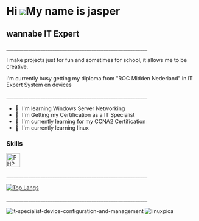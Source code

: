 Hi ![](https://user-images.githubusercontent.com/18350557/176309783-0785949b-9127-417c-8b55-ab5a4333674e.gif)My name is jasper
=========================================================================================================================================

wannabe IT Expert
-----------------------------------

\_\_\_\_\_\_\_\_\_\_\_\_\_\_\_\_\_\_\_\_\_\_\_\_\_\_\_\_\_\_\_\_\_\_\_\_\_\_\_\_\_\_\_\_\_\_\_\_\_\_\_\_\_\_\_\_\_\_ 

I make projects just for fun and sometimes for school, it allows me to be creative. 

i'm currently busy getting my diploma from "ROC Midden Nederland" in IT Expert System en devices

\_\_\_\_\_\_\_\_\_\_\_\_\_\_\_\_\_\_\_\_\_\_\_\_\_\_\_\_\_\_\_\_\_\_\_\_\_\_\_\_\_\_\_\_\_\_\_\_\_\_\_\_\_\_\_\_\_\_ 

* 🧠  I'm learning Windows Server Networking
* 🧠  I'm Getting my Certification as a IT Specialist
* 🧠  I'm currently learning for my CCNA2 Certification
* 🧠  I'm currently learning linux

### Skills


<p align="left">
<a href="https://www.php.net/" target="_blank" rel="noreferrer"><img src="https://raw.githubusercontent.com/danielcranney/readme-generator/main/public/icons/skills/php-colored.svg" width="36" height="36" alt="PHP" /></a>


\_\_\_\_\_\_\_\_\_\_\_\_\_\_\_\_\_\_\_\_\_\_\_\_\_\_\_\_\_\_\_\_\_\_\_\_\_\_\_\_\_\_\_\_\_\_\_\_\_\_\_\_\_\_\_\_\_\_

[![Top Langs](https://github-readme-stats.vercel.app/api/top-langs/?username=megasuperfish)](https://github.com/anuraghazra/github-readme-stats)

\_\_\_\_\_\_\_\_\_\_\_\_\_\_\_\_\_\_\_\_\_\_\_\_\_\_\_\_\_\_\_\_\_\_\_\_\_\_\_\_\_\_\_\_\_\_\_\_\_\_\_\_\_\_\_\_\_\_

![it-specialist-device-configuration-and-management](https://github.com/megasuperfish/megasuperfish/assets/119459964/17b934f1-d3e4-45a8-b533-455f074134a9) ![linuxpica](https://github.com/megasuperfish/megasuperfish/assets/119459964/8323e3d6-0080-4007-a76b-3002f2a7fa1c)

